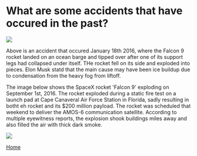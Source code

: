 # What are some accidents that have occured in the past?

<img src="https://images.csmonitor.com/csm/2016/01/958915_1_SpaceX%20failed%20landing_standard.png?alias=standard_900x600nc"/>


Above is an accident that occured January 18th 2016, where the Falcon 9 rocket landed on an ocean barge and tipped over after one of its support legs had collapsed under itself. THe rocket fell on its side and exploded into pieces. Elon Musk statd that the main cause may have been ice buildup due to condensation from the heavy fog from liftoff. 


The image below shows the SpaceX rocket 'Falcon 9' exploding on September 1st, 2016. The rocket exploded during a static fire test on a launch pad at Cape Canaveral Air Force Station in Florida, sadly resulting in botht eh rocket and its $200 million payload. The rocket was scheduled that weekend to deliver the AMOS-6 communication satellite. According to multiple eyewitness reports, the explosion shook buildings miles away and also filled the air with thick dark smoke.

<img src="https://base.imgix.net/files/base/ebm/industryweek/image/2019/04/industryweek_11822_090116_spacex_rocket_explosion_capecanaveral.png?auto=format&fit=crop&h=432&w=768" />



[Home](README.md)
